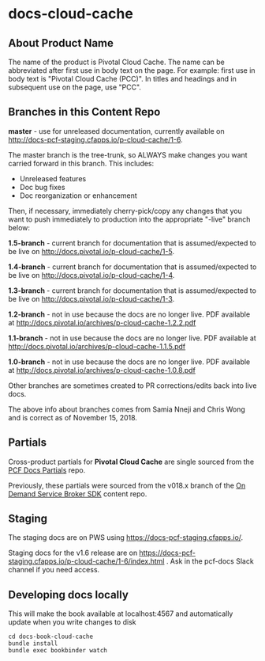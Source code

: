 # docs-cloud-cache

## About Product Name

The name of the product is Pivotal Cloud Cache. 
The name can be abbreviated after first use in body text on the page.
For example: first use in body text is "Pivotal Cloud Cache (PCC)". 
In titles and headings and in subsequent use on the page, use "PCC".

## Branches in this Content Repo 

**master** - use for unreleased documentation, currently available on http://docs-pcf-staging.cfapps.io/p-cloud-cache/1-6.

The master branch is the tree-trunk, so ALWAYS make changes you want carried forward in this branch. This includes:

* Unreleased features
* Doc bug fixes
* Doc reorganization or enhancement

Then, if necessary, immediately cherry-pick/copy any changes that you want to push immediately to production into the appropriate "-live" branch below:

**1.5-branch** - current branch for documentation that is assumed/expected to be live on http://docs.pivotal.io/p-cloud-cache/1-5.

**1.4-branch** - current branch for documentation that is assumed/expected to be live on http://docs.pivotal.io/p-cloud-cache/1-4.

**1.3-branch** - current branch for documentation that is assumed/expected to be live on http://docs.pivotal.io/p-cloud-cache/1-3.

**1.2-branch** - not in use because the docs are no longer live. PDF available at http://docs.pivotal.io/archives/p-cloud-cache-1.2.2.pdf

**1.1-branch** - not in use because the docs are no longer live. PDF available at http://docs.pivotal.io/archives/p-cloud-cache-1.1.5.pdf

**1.0-branch** - not in use because the docs are no longer live. PDF available at http://docs.pivotal.io/archives/p-cloud-cache-1.0.8.pdf

Other branches are sometimes created to PR corrections/edits back into live docs.

The above info about branches comes from Samia Nneji and Chris Wong and is correct as of November 15, 2018.

## Partials

Cross-product partials for **Pivotal Cloud Cache** are single sourced from the [PCF Docs Partials](https://github.com/pivotal-cf/docs-partials) repo.

Previously, these partials were sourced from the v018.x branch of the [On Demand Service Broker SDK](https://github.com/pivotal-cf/docs-on-demand-service-broker/tree/v0.18.x) content repo.

## Staging

The staging docs are on PWS using https://docs-pcf-staging.cfapps.io/.

Staging docs for the v1.6 release are on https://docs-pcf-staging.cfapps.io/p-cloud-cache/1-6/index.html . 
Ask in the pcf-docs Slack channel if you need access.

## Developing docs locally

This will make the book available at localhost:4567 and automatically update when you write changes to disk

```
cd docs-book-cloud-cache
bundle install
bundle exec bookbinder watch

```
